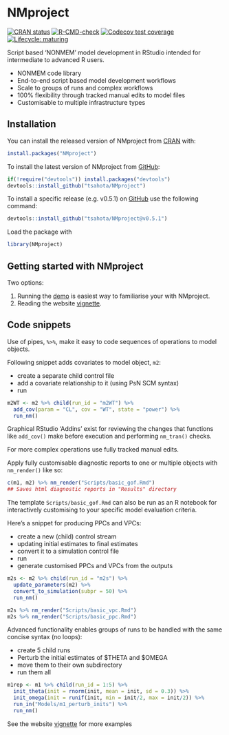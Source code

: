 
<!-- README.md is generated from README.Rmd. Please edit that file -->

# NMproject

<!-- badges: start -->

[![CRAN
status](https://www.r-pkg.org/badges/version/NMproject)](https://CRAN.R-project.org/package=NMproject)
[![R-CMD-check](https://github.com/tsahota/NMproject/workflows/R-CMD-check/badge.svg)](https://github.com/tsahota/NMproject/actions)
[![Codecov test
coverage](https://codecov.io/gh/tsahota/NMproject/branch/master/graph/badge.svg)](https://app.codecov.io/gh/tsahota/NMproject?branch=master)
[![Lifecycle:
maturing](https://img.shields.io/badge/lifecycle-maturing-blue.svg)](https://lifecycle.r-lib.org/articles/stages.html)
<!-- badges: end -->

Script based ‘NONMEM’ model development in RStudio intended for
intermediate to advanced R users.

-   NONMEM code library
-   End-to-end script based model development workflows
-   Scale to groups of runs and complex workflows
-   100% flexibility through tracked manual edits to model files
-   Customisable to multiple infrastructure types

## Installation

You can install the released version of NMproject from
[CRAN](https://CRAN.R-project.org) with:

``` r
install.packages("NMproject")
```

To install the latest version of NMproject from
[GitHub](https://github.com/):

``` r
if(!require("devtools")) install.packages("devtools")
devtools::install_github("tsahota/NMproject")
```

To install a specific release (e.g. v0.5.1) on
[GitHub](https://github.com/) use the following command:

``` r
devtools::install_github("tsahota/NMproject@v0.5.1")
```

Load the package with

``` r
library(NMproject)
```

## Getting started with NMproject

Two options:

1.  Running the
    [demo](https://tsahota.github.io/NMproject/articles/articles/NMproject.html#demo-1)
    is easiest way to familiarise your with NMproject.
2.  Reading the website
    [vignette](https://tsahota.github.io/NMproject/articles/articles/NMproject.html).

## Code snippets

Use of pipes, `%>%`, make it easy to code sequences of operations to
model objects.

Following snippet adds covariates to model object, `m2`:

-   create a separate child control file
-   add a covariate relationship to it (using PsN SCM syntax)
-   run

``` r
m2WT <- m2 %>% child(run_id = "m2WT") %>%
  add_cov(param = "CL", cov = "WT", state = "power") %>%
  run_nm()
```

Graphical RStudio ‘Addins’ exist for reviewing the changes that
functions like `add_cov()` make before execution and performing
`nm_tran()` checks.

For more complex operations use fully tracked manual edits.

Apply fully customisable diagnostic reports to one or multiple objects
with `nm_render()` like so:

``` r
c(m1, m2) %>% nm_render("Scripts/basic_gof.Rmd")
## Saves html diagnostic reports in "Results" directory
```

The template `Scripts/basic_gof.Rmd` can also be run as an R notebook
for interactively customising to your specific model evaluation
criteria.

Here’s a snippet for producing PPCs and VPCs:

-   create a new (child) control stream
-   updating initial estimates to final estimates
-   convert it to a simulation control file
-   run
-   generate customised PPCs and VPCs from the outputs

``` r
m2s <- m2 %>% child(run_id = "m2s") %>%
  update_parameters(m2) %>%
  convert_to_simulation(subpr = 50) %>%
  run_nm()

m2s %>% nm_render("Scripts/basic_vpc.Rmd")
m2s %>% nm_render("Scripts/basic_ppc.Rmd")
```

Advanced functionality enables groups of runs to be handled with the
same concise syntax (no loops):

-   create 5 child runs
-   Perturb the initial estimates of $THETA and $OMEGA
-   move them to their own subdirectory
-   run them all

``` r
m1rep <- m1 %>% child(run_id = 1:5) %>% 
  init_theta(init = rnorm(init, mean = init, sd = 0.3)) %>%
  init_omega(init = runif(init, min = init/2, max = init/2)) %>%
  run_in("Models/m1_perturb_inits") %>%
  run_nm()
```

See the website
[vignette](https://tsahota.github.io/NMproject/articles/articles/NMproject.html)
for more examples
